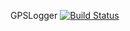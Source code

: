 GPSLogger [![Build Status](https://travis-ci.org/duvu/gpslogger.svg?branch=master)](https://travis-ci.org/duvu/gpslogger)